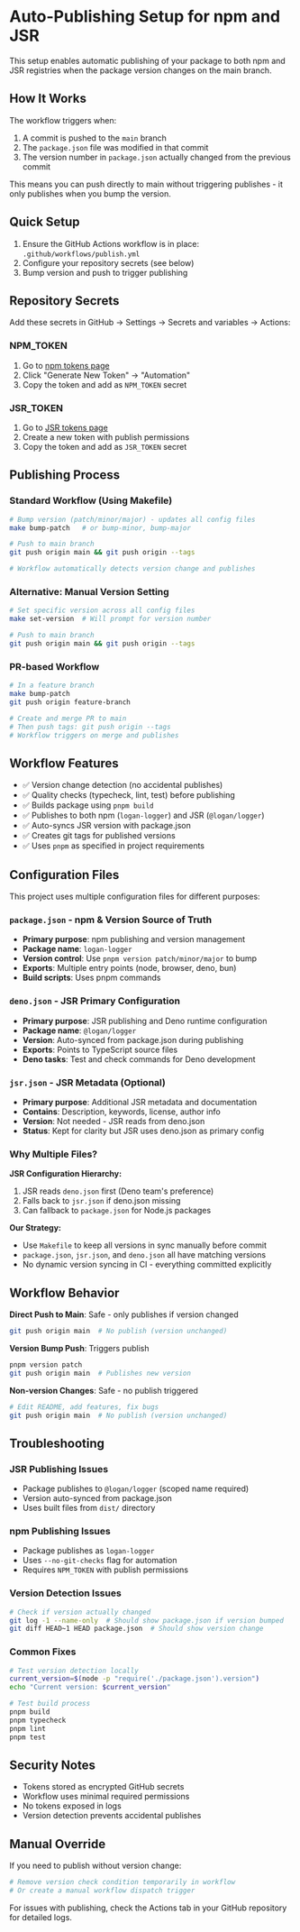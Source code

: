 # Auto-Publishing Setup for npm and JSR

This setup enables automatic publishing of your package to both npm and JSR registries when the package version changes on the main branch.

## How It Works

The workflow triggers when:
1. A commit is pushed to the `main` branch
2. The `package.json` file was modified in that commit
3. The version number in `package.json` actually changed from the previous commit

This means you can push directly to main without triggering publishes - it only publishes when you bump the version.

## Quick Setup

1. Ensure the GitHub Actions workflow is in place: `.github/workflows/publish.yml`
2. Configure your repository secrets (see below)
3. Bump version and push to trigger publishing

## Repository Secrets

Add these secrets in GitHub → Settings → Secrets and variables → Actions:

### NPM_TOKEN
1. Go to [npm tokens page](https://www.npmjs.com/settings/tokens)
2. Click "Generate New Token" → "Automation"
3. Copy the token and add as `NPM_TOKEN` secret

### JSR_TOKEN
1. Go to [JSR tokens page](https://jsr.io/account/tokens)
2. Create a new token with publish permissions
3. Copy the token and add as `JSR_TOKEN` secret

## Publishing Process

### Standard Workflow (Using Makefile)
```bash
# Bump version (patch/minor/major) - updates all config files
make bump-patch   # or bump-minor, bump-major

# Push to main branch
git push origin main && git push origin --tags

# Workflow automatically detects version change and publishes
```

### Alternative: Manual Version Setting
```bash
# Set specific version across all config files
make set-version  # Will prompt for version number

# Push to main branch
git push origin main && git push origin --tags
```

### PR-based Workflow
```bash
# In a feature branch
make bump-patch
git push origin feature-branch

# Create and merge PR to main
# Then push tags: git push origin --tags
# Workflow triggers on merge and publishes
```

## Workflow Features

- ✅ Version change detection (no accidental publishes)
- ✅ Quality checks (typecheck, lint, test) before publishing
- ✅ Builds package using `pnpm build`
- ✅ Publishes to both npm (`logan-logger`) and JSR (`@logan/logger`)
- ✅ Auto-syncs JSR version with package.json
- ✅ Creates git tags for published versions
- ✅ Uses `pnpm` as specified in project requirements

## Configuration Files

This project uses multiple configuration files for different purposes:

### `package.json` - npm & Version Source of Truth
- **Primary purpose**: npm publishing and version management
- **Package name**: `logan-logger`
- **Version control**: Use `pnpm version patch/minor/major` to bump
- **Exports**: Multiple entry points (node, browser, deno, bun)
- **Build scripts**: Uses pnpm commands

### `deno.json` - JSR Primary Configuration
- **Primary purpose**: JSR publishing and Deno runtime configuration
- **Package name**: `@logan/logger`
- **Version**: Auto-synced from package.json during publishing
- **Exports**: Points to TypeScript source files
- **Deno tasks**: Test and check commands for Deno development

### `jsr.json` - JSR Metadata (Optional)
- **Primary purpose**: Additional JSR metadata and documentation
- **Contains**: Description, keywords, license, author info
- **Version**: Not needed - JSR reads from deno.json
- **Status**: Kept for clarity but JSR uses deno.json as primary config

### Why Multiple Files?

**JSR Configuration Hierarchy:**
1. JSR reads `deno.json` first (Deno team's preference)
2. Falls back to `jsr.json` if deno.json missing
3. Can fallback to `package.json` for Node.js packages

**Our Strategy:**
- Use `Makefile` to keep all versions in sync manually before commit
- `package.json`, `jsr.json`, and `deno.json` all have matching versions
- No dynamic version syncing in CI - everything committed explicitly

## Workflow Behavior

**Direct Push to Main**: Safe - only publishes if version changed
```bash
git push origin main  # No publish (version unchanged)
```

**Version Bump Push**: Triggers publish
```bash
pnpm version patch
git push origin main  # Publishes new version
```

**Non-version Changes**: Safe - no publish triggered
```bash
# Edit README, add features, fix bugs
git push origin main  # No publish (version unchanged)
```

## Troubleshooting

### JSR Publishing Issues
- Package publishes to `@logan/logger` (scoped name required)
- Version auto-synced from package.json
- Uses built files from `dist/` directory

### npm Publishing Issues
- Package publishes as `logan-logger`
- Uses `--no-git-checks` flag for automation
- Requires `NPM_TOKEN` with publish permissions

### Version Detection Issues
```bash
# Check if version actually changed
git log -1 --name-only  # Should show package.json if version bumped
git diff HEAD~1 HEAD package.json  # Should show version change
```

### Common Fixes
```bash
# Test version detection locally
current_version=$(node -p "require('./package.json').version")
echo "Current version: $current_version"

# Test build process
pnpm build
pnpm typecheck
pnpm lint
pnpm test
```

## Security Notes

- Tokens stored as encrypted GitHub secrets
- Workflow uses minimal required permissions
- No tokens exposed in logs
- Version detection prevents accidental publishes

## Manual Override

If you need to publish without version change:
```bash
# Remove version check condition temporarily in workflow
# Or create a manual workflow dispatch trigger
```

For issues with publishing, check the Actions tab in your GitHub repository for detailed logs.